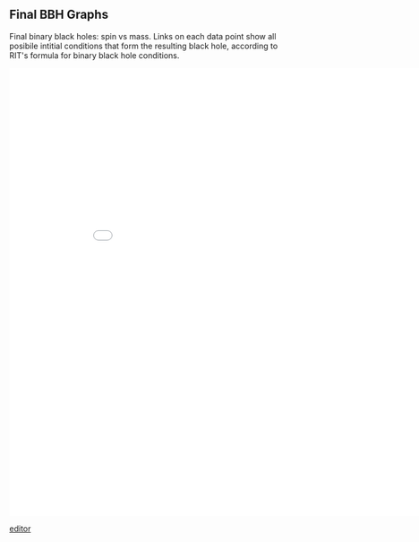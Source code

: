 ## Final BBH Graphs

Final binary black holes: spin vs mass. Links on each data point show all posibile intitial conditions that form the resulting black hole, according to RIT's formula for binary black hole conditions.

<iframe width="900" height="800" frameborder="0" scrolling="no" src="//plotly.com/~gbooyay/5.embed"></iframe>

[editor](https://github.com/gbooyay/test/edit/gh-pages/index.md)
